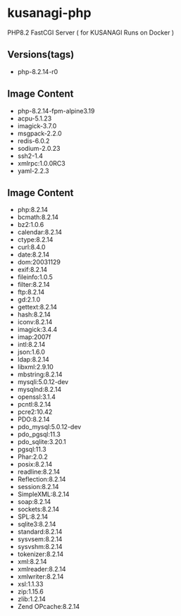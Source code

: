 # kusanagi-php
PHP8.2 FastCGI Server ( for KUSANAGI Runs on Docker )

## Versions(tags)
- php-8.2.14-r0

## Image Content
- php-8.2.14-fpm-alpine3.19
- acpu-5.1.23
- imagick-3.7.0
- msgpack-2.2.0
- redis-6.0.2
- sodium-2.0.23
- ssh2-1.4
- xmlrpc:1.0.0RC3
- yaml-2.2.3

## Image Content
- php:8.2.14
- bcmath:8.2.14
- bz2:1.0.6
- calendar:8.2.14
- ctype:8.2.14
- curl:8.4.0
- date:8.2.14
- dom:20031129
- exif:8.2.14
- fileinfo:1.0.5
- filter:8.2.14
- ftp:8.2.14
- gd:2.1.0
- gettext:8.2.14
- hash:8.2.14
- iconv:8.2.14
- imagick:3.4.4
- imap:2007f
- intl:8.2.14
- json:1.6.0
- ldap:8.2.14
- libxml:2.9.10
- mbstring:8.2.14
- mysqli:5.0.12-dev
- mysqlnd:8.2.14
- openssl:3.1.4
- pcntl:8.2.14
- pcre2:10.42
- PDO:8.2.14
- pdo_mysql:5.0.12-dev
- pdo_pgsql:11.3
- pdo_sqlite:3.20.1
- pgsql:11.3
- Phar:2.0.2
- posix:8.2.14
- readline:8.2.14
- Reflection:8.2.14
- session:8.2.14
- SimpleXML:8.2.14
- soap:8.2.14
- sockets:8.2.14
- SPL:8.2.14
- sqlite3:8.2.14
- standard:8.2.14
- sysvsem:8.2.14
- sysvshm:8.2.14
- tokenizer:8.2.14
- xml:8.2.14
- xmlreader:8.2.14
- xmlwriter:8.2.14
- xsl:1.1.33
- zip:1.15.6
- zlib:1.2.14
- Zend OPcache:8.2.14

